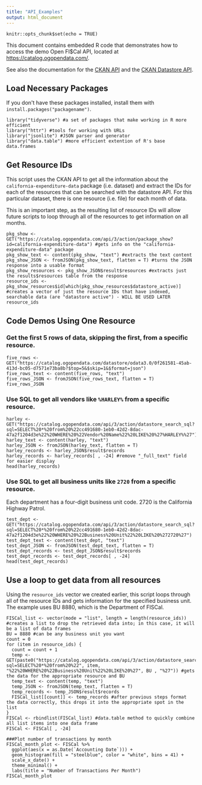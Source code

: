 ```yaml
---
title: "API_Examples"
output: html_document
---
```

  
```{r setup, include=FALSE}
knitr::opts_chunk$set(echo = TRUE)
```

This document contains embedded R code that demonstrates how to access the demo Open FI$Cal API, located at https://catalog.ogopendata.com/.

See also the documentation for the [CKAN API](https://docs.ckan.org/en/ckan-2.7.3/api/) and the [CKAN Datastore API](https://docs.ckan.org/en/ckan-2.7.3/maintaining/datastore.html#the-datastore-api).

## Load Necessary Packages
                                                                                                                     
If you don't have these packages installed, install them with `install.packages("packagename")`.

```{r load, results = "hide"}
library("tidyverse") #a set of packages that make working in R more efficient
library("httr") #tools for working with URLs
library("jsonlite") #JSON parser and generator
library("data.table") #more efficient extention of R's base data.frames
```
## Get Resource IDs

This script uses the CKAN API to get all the information about the `california-expenditure-data` package (i.e. dataset) and extract the IDs for each of the resources that can be searched with the datastore API. For this particular dataset, there is one resource (i.e. file) for each month of data.

This is an important step, as the resulting list of resource IDs will allow future scripts to loop through all of the resources to get information on all months.

```{r get_resources}
pkg_show <- GET("https://catalog.ogopendata.com/api/3/action/package_show?id=california-expenditure-data") #gets info on the "california-expenditure-data" package
pkg_show_text <- content(pkg_show, "text") #extracts the text content
pkg_show_JSON <- fromJSON(pkg_show_text, flatten = T) #turns the JSON response into a usable format
pkg_show_resources <- pkg_show_JSON$result$resources #extracts just the results$resources table from the response
resource_ids <- pkg_show_resources$id[which(pkg_show_resources$datastore_active)] #creates a vector of just the resource IDs that have indexed, searchable data (are "datastore active") - WILL BE USED LATER
resource_ids
```

## Code Demos Using One Resource

### Get the first 5 rows of data, skipping the first, from a specific resource.

```{r five_rows}
five_rows <- GET("https://catalog.ogopendata.com/datastore/odata3.0/0f261581-45ab-413d-bc05-d7571e73ba8b?$top=5&$skip=1&$format=json")
five_rows_text <- content(five_rows, "text")
five_rows_JSON <- fromJSON(five_rows_text, flatten = T)
five_rows_JSON
```

### Use SQL to get all vendors like `%HARLEY%` from a specific resource.

```{r harley}
harley <- GET("https://catalog.ogopendata.com/api/3/action/datastore_search_sql?sql=SELECT%20*%20from%20%22cc491680-1eb0-42d2-8dac-47a2f1204d3e%22%20WHERE%20%22Vendor%20Name%22%20LIKE%20%27%HARLEY%%27")
harley_text <- content(harley, "text")
harley_JSON <- fromJSON(harley_text, flatten = T)
harley_records <- harley_JSON$result$records
harley_records <- harley_records[ , -24] #remove "_full_text" field for easier display
head(harley_records)
```

### Use SQL to get all business units like `2720` from a specific resource.

Each department has a four-digit business unit code. 2720 is the California Highway Patrol.

```{r test_dept}
test_dept <- GET("https://catalog.ogopendata.com/api/3/action/datastore_search_sql?sql=SELECT%20*%20from%20%22cc491680-1eb0-42d2-8dac-47a2f1204d3e%22%20WHERE%20%22Business%20Unit%22%20LIKE%20%272720%27")
test_dept_text <- content(test_dept, "text")
test_dept_JSON <- fromJSON(test_dept_text, flatten = T)
test_dept_records <- test_dept_JSON$result$records
test_dept_records <- test_dept_records[ , -24]
head(test_dept_records)
```

## Use a loop to get data from all resources

Using the `resource_ids` vector we created earlier, this script loops through all of the resource IDs and gets information for the specified business unit. The example uses BU 8880, which is the Department of FISCal.

```{r all_resources}
FISCal_list <- vector(mode = "list", length = length(resource_ids)) #creates a list to drop the retrieved data into; in this case, it will be a list of data frames
BU = 8880 #can be any business unit you want
count = 0
for (item in resource_ids) {
  count = count + 1
  temp <- GET(paste0("https://catalog.ogopendata.com/api/3/action/datastore_search_sql?sql=SELECT%20*%20from%20%22", item, "%22%20WHERE%20%22Business%20Unit%22%20LIKE%20%27", BU , "%27")) #gets the data for the appropriate resource and BU
  temp_text <- content(temp, "text")
  temp_JSON <- fromJSON(temp_text, flatten = T)
  temp_records <- temp_JSON$result$records
  FISCal_list[[count]] <- temp_records #after previous steps format the data correctly, this drops it into the appropriate spot in the list
}
FISCal <- rbindlist(FISCal_list) #data.table method to quickly combine all list items into one data frame
FISCal <- FISCal[ , -24]

###Plot number of transactions by month
FISCal_month_plot <- FISCal %>%
  ggplot(aes(x = as.Date(`Accounting Date`))) +
  geom_histogram(fill = "steelblue", color = "white", bins = 41) +
  scale_x_date() +
  theme_minimal() +
  labs(title = "Number of Transactions Per Month")
FISCal_month_plot
```
